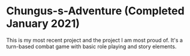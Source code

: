 # Chungus-s-Adventure (Completed January 2021)
This is my most recent project and the project I am most proud of. It's a turn-based combat game with basic role playing and story elements.
